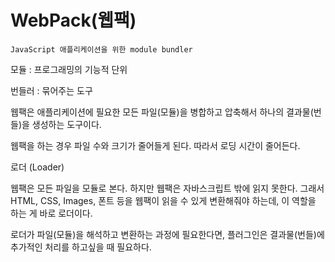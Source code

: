 # WebPack(웹팩)

```
JavaScript 애플리케이션을 위한 module bundler
```
모듈 : 프로그래밍의 기능적 단위

번들러 : 묶어주는 도구

웹팩은 애플리케이션에 필요한 모든 파일(모듈)을 병합하고 압축해서 하나의 결과물(번들)을 생성하는 도구이다.

웹팩을 하는 경우 파일 수와 크기가 줄어들게 된다. 따라서 로딩 시간이 줄어든다.

로더 (Loader)

웹팩은 모든 파일을 모듈로 본다. 하지만 웹팩은 자바스크립트 밖에 읽지 못한다. 그래서 HTML, CSS, Images, 폰트 등을 웹팩이 읽을 수 있게 변환해줘야 하는데, 이 역할을 하는 게 바로 로더이다.

로더가 파일(모듈)을 해석하고 변환하는 과정에 필요한다면, 플러그인은 결과물(번들)에 추가적인 처리를 하고싶을 때 필요하다.

<!-- 2022.03.04 -->
